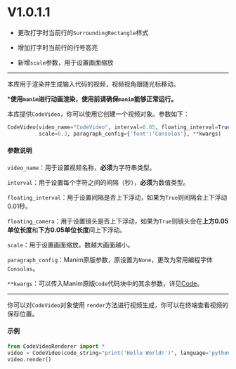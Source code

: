 # V1.0.1.1

- 更改打字时当前行的`SurroundingRectangle`样式

- 增加打字时当前行的行号高亮

- 新增`scale`参数，用于设置画面缩放

--- 

本库用于渲染并生成输入代码的视频，视频视角跟随光标移动。

***使用`manim`进行动画渲染，使用前请确保`manim`能够正常运行。**

本库提供`CodeVideo`，你可以使用它创建一个视频对象。参数如下：

```python
CodeVideo(video_name="CodeVideo", interval=0.05, floating_interval=True, floating_camera=True, 
          scale=0.3, paragraph_config={'font':'Consolas'}, **kwargs)
```

#### 参数说明

`video_name`：用于设置视频名称，**必须**为字符串类型。

`interval`：用于设置每个字符之间的间隔（秒），**必须**为数值类型。

`floating_interval`：用于设置间隔是否上下浮动，如果为`True`则间隔会上下浮动0.01秒。

`floating_camera`：用于设置镜头是否上下浮动，如果为`True`则镜头会在**上方0.05单位长度**和**下方0.05单位长度**间上下浮动。

`scale`：用于设置画面缩放。数越大画面越小。

`paragraph_config`：Manim原版参数，原设置为`None`，更改为常用编程字体`Consolas`。

`**kwargs`：可以传入Manim原版`Code`代码块中的其余参数，详见[Code](https://docs.manim.community/en/stable/reference/manim.mobject.text.code_mobject.Code.html#)。

--- 

你可以对`CodeVideo`对象使用 `render`方法进行视频生成，你可以在终端查看视频的保存位置。

####  示例

```python
from CodeVideoRenderer import *
video = CodeVideo(code_string="print('Hello World!')", language='python')
video.render()
```
